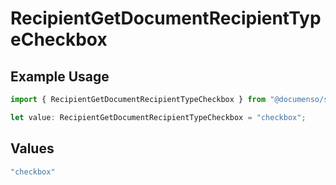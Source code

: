 # RecipientGetDocumentRecipientTypeCheckbox

## Example Usage

```typescript
import { RecipientGetDocumentRecipientTypeCheckbox } from "@documenso/sdk-typescript/models/operations";

let value: RecipientGetDocumentRecipientTypeCheckbox = "checkbox";
```

## Values

```typescript
"checkbox"
```